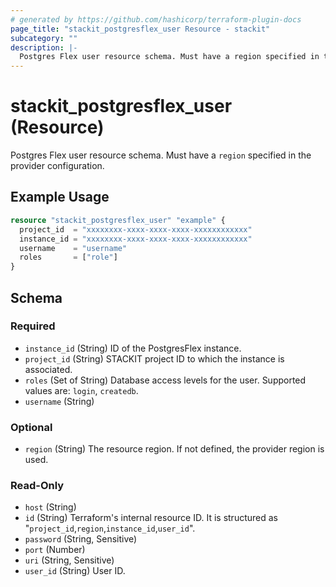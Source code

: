 ```yaml
---
# generated by https://github.com/hashicorp/terraform-plugin-docs
page_title: "stackit_postgresflex_user Resource - stackit"
subcategory: ""
description: |-
  Postgres Flex user resource schema. Must have a region specified in the provider configuration.
---
```


# stackit_postgresflex_user (Resource)

Postgres Flex user resource schema. Must have a `region` specified in the provider configuration.

## Example Usage

```terraform
resource "stackit_postgresflex_user" "example" {
  project_id  = "xxxxxxxx-xxxx-xxxx-xxxx-xxxxxxxxxxxx"
  instance_id = "xxxxxxxx-xxxx-xxxx-xxxx-xxxxxxxxxxxx"
  username    = "username"
  roles       = ["role"]
}
```

<!-- schema generated by tfplugindocs -->
## Schema

### Required

- `instance_id` (String) ID of the PostgresFlex instance.
- `project_id` (String) STACKIT project ID to which the instance is associated.
- `roles` (Set of String) Database access levels for the user. Supported values are: `login`, `createdb`.
- `username` (String)

### Optional

- `region` (String) The resource region. If not defined, the provider region is used.

### Read-Only

- `host` (String)
- `id` (String) Terraform's internal resource ID. It is structured as "`project_id`,`region`,`instance_id`,`user_id`".
- `password` (String, Sensitive)
- `port` (Number)
- `uri` (String, Sensitive)
- `user_id` (String) User ID.
